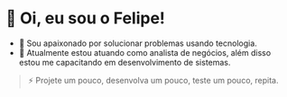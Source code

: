 # 👋 Oi, eu sou o Felipe!

- 💚 Sou apaixonado por solucionar problemas usando tecnologia.
- 🌱 Atualmente estou atuando como analista de negócios, além disso estou me capacitando em desenvolvimento de sistemas. 

>⚡ Projete um pouco, desenvolva um pouco, teste um pouco, repita.

